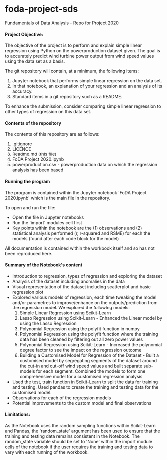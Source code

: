 # foda-project-sds
Fundamentals of Data Analysis - Repo for Project 2020

#### Project Objective:

The objective of the project is to perform and explain simple linear regression using Python on the powerproduction dataset given. The goal is to accurately predict wind turbine power output from wind speed values using the data set as a basis.

The git repository will contain, at a minimum, the following items:
1. Jupyter notebook that performs simple linear regression on the data set.
2. In that notebook, an explanation of your regression and an analysis of its accuracy.
3. Standard items in a git repository such as a README.

To enhance the submission, consider comparing simple linear regression to other types of regression on this data set.

#### Contents of the repository

The contents of this repository are as follows:

1. .gitignore
2. LICENCE
3. Readme.md (this file)
4. FoDA Project 2020.ipynb
5. powerproduction.csv - powerproduction data on which the regression analysis has been based

#### Running the program

The program is contained within the Jupyter notebook 'FoDA Project 2020.ipynb' which is the main file in the repository.

To open and run the file:

* Open the file in Jupyter notebooks
* Run the 'import' modules cell first
* Key points within the notebook are the (1) observations and (2) statistical analysis performed (r, r-squared and RSME) for each the models (found after each code block for the model)  

All documentation is contained within the workbook itself and so has not been reproduced here.

#### Summary of the Notebook's content

- Introduction to regression, types of regression and exploring the dataset
- Analysis of the dataset including anomalies in the data
- Visual representation of the dataset including scatterplot and basic regression plot
- Explored various models of regression, each time tweaking the model and/or parametres to improve/enhance on the outputs/prediction from the regression model. We explored the following models:
    1. Simple Linear Regression using Scikit-Learn
    2. Lasso Regression using Scikit-Learn - Enhanced the Linear model by using the Lasso Regression
    3. Polynomial Regression using the polyfit function in numpy
    4. Polynomial Regression using the polyfit function where the training data has been cleaned by filtering out all zero power values
    5. Polynomial Regression using Scikit-Learn - Increased the polynomial degree factor to see the impact on the regression outcome
    6. Building a Customised Model for Regression of the Dataset - Built a customised model by segregating segments of the dataset around the cut-in and cut-off wind speed values and built separate sub-models for each segment. Combined the models to form one comprehensive model for a customised regression analysis
- Used the test, train function in Scikit-Learn to split the data for training and testing. Used pandas to create the training and testing data for the customised model.
- Observations for each of the regression models
- Potential improvements to the custom model and final observations

#### Limitations:

As the Notebook uses the random sampling functions  within Scikit-Learn and Pandas, the 'random_state' argument has been used to ensure that the training and testing data remains consistent in the Notebook. The random_state variable should be set to 'None' within the import module cells of the notebook if the user requires the training and testing data to vary with each running of the workbook. 